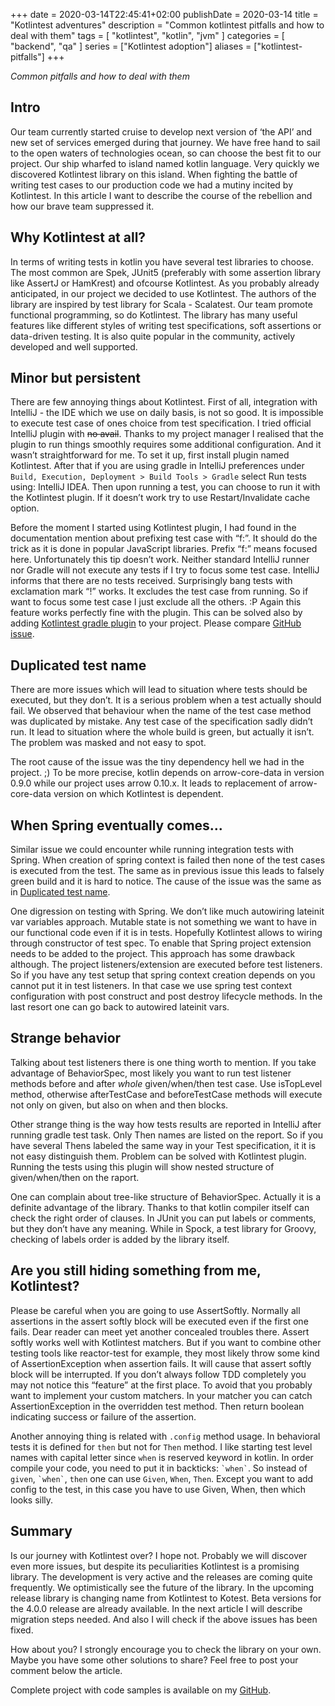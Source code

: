 +++
date = 2020-03-14T22:45:41+02:00
publishDate = 2020-03-14
title = "Kotlintest adventures"
description = "Common kotlintest pitfalls and how to deal with them"
tags = [
    "kotlintest",
    "kotlin",
    "jvm"
]
categories = [
    "backend",
    "qa"
]
series = ["Kotlintest adoption"]
aliases = ["kotlintest-pitfalls"]
+++

*Common pitfalls and how to deal with them*

## Intro

Our team currently started cruise to develop next version of ‘the API’ and new set of services emerged during that journey. 
We have free hand to sail to the open waters of technologies ocean, so can choose the best fit to our project. 
Our ship wharfed to island named kotlin language. Very quickly we discovered Kotlintest library on this island. 
When fighting the battle of writing test cases to our production code we had a mutiny incited by Kotlintest. 
In this article I want to describe the course of the rebellion and how our brave team suppressed it.

## Why Kotlintest at all?

In terms of writing tests in kotlin you have several test libraries to choose. 
The most common are Spek, JUnit5 (preferably with some assertion library like AssertJ or HamKrest) and ofcourse Kotlintest. 
As you probably already anticipated, in our project we decided to use Kotlintest. 
The authors of the library are inspired by test library for Scala - Scalatest. Our team promote functional programming, so do Kotlintest. 
The library has many useful features like different styles of writing test specifications, soft assertions or data-driven testing. 
It is also quite popular in the community, actively developed and well supported.

## Minor but persistent

There are few annoying things about Kotlintest. First of all, integration with IntelliJ - the IDE which we use on daily basis, is not so good. 
It is impossible to execute test case of ones choice from test specification. I tried official IntelliJ plugin with ~~no avail~~. 
Thanks to my project manager I realised that the plugin to run things smoothly requires some additional configuration.
And it wasn’t straightforward for me. To set it up, first install plugin named Kotlintest. 
After that if you are using gradle in IntelliJ preferences under `Build, Execution, Deployment > Build Tools > Gradle` 
select Run tests using: IntelliJ IDEA. Then upon running a test, you can choose to run it with the Kotlintest plugin. 
If it doesn’t work try to use Restart/Invalidate cache option.

Before the moment I started using Kotlintest plugin, I had found in the documentation mention about prefixing test case with “f:”. 
It should do the trick as it is done in popular JavaScript libraries. Prefix “f:” means focused here. Unfortunately this tip doesn’t work. 
Neither standard IntelliJ runner nor Gradle will not execute any tests if I try to focus some test case. 
IntelliJ informs that there are no tests received. Surprisingly bang tests with exclamation mark “!” works. 
It excludes the test case from running. So if want to focus some test case I just exclude all the others. :P 
Again this feature works perfectly fine with the plugin. 
This can be solved also by adding [Kotlintest gradle plugin](https://plugins.gradle.org/plugin/io.kotlintest) to your project. 
Please compare [GitHub issue](https://github.com/kotest/kotest/issues/605).

## Duplicated test name

There are more issues which will lead to situation where tests should be executed, but they don’t. 
It is a serious problem when a test actually should fail. 
We observed that behaviour when the name of the test case method was duplicated by mistake.
Any test case of the specification sadly didn’t run.
It lead to situation where the whole build is green, but actually it isn’t. The problem was masked and not easy to spot.

The root cause of the issue was the tiny dependency hell we had in the project. ;) 
To be more precise, kotlin depends on arrow-core-data in version 0.9.0 while our project uses arrow 0.10.x. 
It leads to replacement of arrow-core-data version on which Kotlintest is dependent.

## When Spring eventually comes...

Similar issue we could encounter while running integration tests with Spring. 
When creation of spring context is failed then none of the test cases is executed from the test. 
The same as in previous issue this leads to falsely green build and it is hard to notice. 
The cause of the issue was the same as in [Duplicated test name](#duplicated-test-name).

One digression on testing with Spring. We don’t like much autowiring lateinit var variables approach. 
Mutable state is not something we want to have in our functional code even if it is in tests. 
Hopefully Kotlintest allows to wiring through constructor of test spec. 
To enable that Spring project extension needs to be added to the project. This approach has some drawback although. 
The project listeners/extension are executed before test listeners. 
So if you have any test setup that spring context creation depends on you cannot put it in test listeners. 
In that case we use spring test context configuration with post construct and post destroy lifecycle methods. 
In the last resort one can go back to autowired lateinit vars.

## Strange behavior

Talking about test listeners there is one thing worth to mention. 
If you take advantage of BehaviorSpec, most likely you want to run test listener methods before and after *whole* 
given/when/then test case. Use isTopLevel method, otherwise afterTestCase and beforeTestCase methods will execute not only on given, 
but also on when and then blocks.

Other strange thing is the way how tests results are reported in IntelliJ after running gradle test task. 
Only Then names are listed on the report. So if you have several Thens labeled the same way in your Test specification, 
it it is not easy distinguish them. Problem can be solved with Kotlintest plugin. 
Running the tests using this plugin will show nested structure of given/when/then on the raport.

One can complain about tree-like structure of BehaviorSpec. Actually it is a definite advantage of the library. 
Thanks to that kotlin compiler itself can check the right order of clauses. 
In JUnit you can put labels or comments, but they don’t have any meaning. 
While in Spock, a test library for Groovy, checking of labels order is added by the library itself.

## Are you still hiding something from me, Kotlintest?

Please be careful when you are going to use AssertSoftly. 
Normally all assertions in the assert softly block will be executed even if the first one fails. 
Dear reader can meet yet another concealed troubles there. Assert softly works well with Kotlintest matchers. 
But if you want to combine other testing tools like reactor-test for example, 
they most likely throw some kind of AssertionException when assertion fails. 
It will cause that assert softly block will be interrupted. 
If you don’t always follow TDD completely you may not notice this “feature” at the first place. 
To avoid that you probably want to implement your custom matchers. 
In your matcher you can catch AssertionException in the overridden test method. 
Then return boolean indicating success or failure of the assertion.

Another annoying thing is related with `.config` method usage. 
In behavioral tests it is defined for `then` but not for `Then` method. 
I like starting test level names with capital letter since `when` is reserved keyword in kotlin. 
In order compile your code, you need to put it in backticks: `` `when` ``. 
So instead of `given`, `` `when` ``, `then` one can use `Given`, `When`, `Then`. 
Except you want to add config to the test, in this case you have to use Given, When, then which looks silly.

## Summary

Is our journey with Kotlintest over? I hope not. Probably we will discover even more issues, 
but despite its peculiarities Kotlintest is a promising library. 
The development is very active and the releases are coming quite frequently. 
We optimistically see the future of the library. 
In the upcoming release library is changing name from Kotlintest to Kotest. 
Beta versions for the 4.0.0 release are already available. In the next article I will describe migration steps needed. 
And also I will check if the above issues has been fixed.

How about you? I strongly encourage you to check the library on your own. Maybe you have some other solutions to share? Feel free to post your comment below the article.

Complete project with code samples is available on my [GitHub](https://github.com/frenchu/kotlintest-pitfalls).
